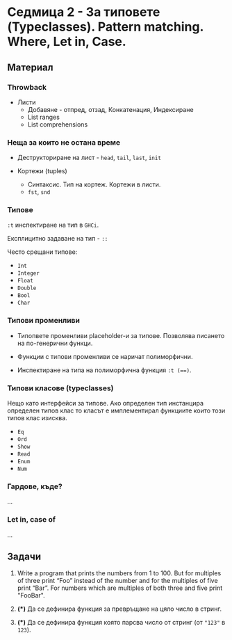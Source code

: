 # Седмица 2 - За типовете (Typeclasses). Pattern matching. Where, Let in, Case.

## Материал

### Throwback

- Листи
  - Добавяне - отпред, отзад, Конкатенация, Индексиране
  - List ranges
  - List comprehensions

### Неща за които не остана време

- Деструкториране на лист - `head`, `tail`, `last`, `init`

- Кортежи (tuples)
  - Синтаксис. Тип на кортеж. Кортежи в листи.
  - `fst`, `snd`

### Типове

`:t` инспектиране на тип в `GHCi`.

Експлицитно задаване на тип - `::`

Често срещани типове:

- `Int`
- `Integer`
- `Float`
- `Double`
- `Bool`
- `Char`

### Типови променливи

- Типопвете променливи placeholder-и за типове. Позволява писането на по-генерични функци.

- Функции с типови променливи се наричат полиморфични.

- Инспектиране на типа на полиморфична функция `:t (==)`.

### Типови класове (typeclasses)

Нещо като интерфейси за типове. Ако определен тип инстанцира определен типов клас
то класът е имплементирал функциите които този типов клас изисква.

- `Eq`
- `Ord`
- `Show`
- `Read`
- `Enum`
- `Num`

### Гардове, къде?

...

### Let in, case of

...

## Задачи

1. Write a program that prints the numbers from 1 to 100. But for multiples of three print “Foo” instead of the number and for the multiples of five print “Bar”. For numbers which are multiples of both three and five print "FooBar".

2. **(\*)** Да се дефинира функция за превръщане на цяло число в стринг.
3. **(\*)** Да се дефинира функция която парсва число от стринг (от `"123"` в `123`).
